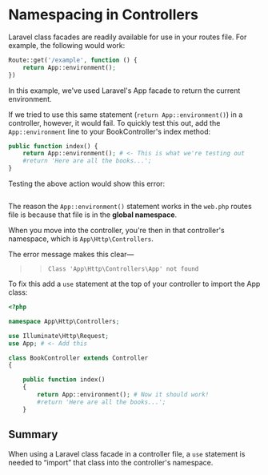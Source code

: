 # Namespacing in Controllers
Laravel class facades are readily available for use in your routes file. For example, the following would work:

```php
Route::get('/example', function () {
    return App::environment();
})
```

In this example, we've used Laravel's App facade to return the current environment.

If we tried to use this same statement (`return App::environment()`) in a controller, however, it would fail. To quickly test this out, add the `App::environment` line to your BookController's index method:

```php
public function index() {    
    return App::environment(); # <- This is what we're testing out
    #return 'Here are all the books...';
}
```

Testing the above action would show this error:

<img src='http://making-the-internet.s3.amazonaws.com/laravel-app-class-not-found-in-controller@2x.png' style='max-width:900px;' alt=''>

The reason the `App::environment()` statement works in the `web.php` routes file is because that file is in the __global namespace__.

When you move into the controller, you're then in that controller's namespace, which is `App\Http\Controllers`.

The error message makes this clear&mdash;

>> `Class 'App\Http\Controllers\App' not found`

To fix this add a `use` statement at the top of your controller  to import the App class:

```php
<?php

namespace App\Http\Controllers;

use Illuminate\Http\Request;
use App; # <- Add this

class BookController extends Controller
{

    public function index()
    {    
        return App::environment(); # Now it should work!
        #return 'Here are all the books...';
    }
```


## Summary
When using a Laravel class facade in a controller file, a `use` statement is needed to &ldquo;import&rdquo; that class into the controller's namespace.
